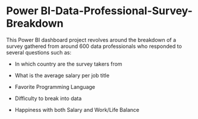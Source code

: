 # Power BI-Data-Professional-Survey-Breakdown

This Power BI dashboard project revolves around the breakdown of a survey gathered from around 600 data professionals 
who responded to several questions such as:

* In which country are the survey takers from

* What is the average salary per job title

* Favorite Programming Language

* Difficulty to break into data

* Happiness with both Salary and Work/Life Balance

